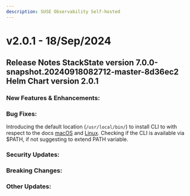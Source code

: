```yaml
---
description: SUSE Observability Self-hosted
---
```


# v2.0.1 - 18/Sep/2024

## Release Notes StackState version 7.0.0-snapshot.20240918082712-master-8d36ec2 Helm Chart version 2.0.1

### New Features & Enhancements:

### Bug Fixes:

Introducing the default location (`/usr/local/bin/`) to install CLI to with respect to the docs [macOS](https://docs.stackstate.com/cli/cli-sts#macos) and [Linux](https://docs.stackstate.com/cli/cli-sts#linux). Checking if the CLI is available via $PATH, if not suggesting to extend PATH variable.

### Security Updates:

### Breaking Changes:

### Other Updates:
